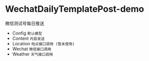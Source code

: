 # WechatDailyTemplatePost-demo
 微信测试号每日推送

- Config   `默认模型`
- Content  `内容发送`
- Location `地点接口调用 (暂未使用)`
- Wechat   `微信接口调用`
- Weather  `天气接口调用`
  
   
